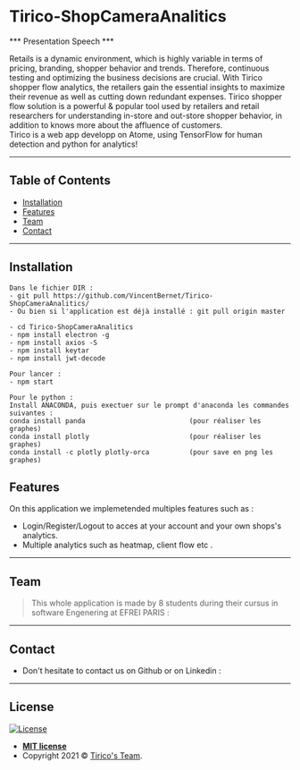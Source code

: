 # Tirico-ShopCameraAnalitics

*** Presentation Speech  ***

Retails is a dynamic environment, which is highly variable in terms of pricing, branding, shopper behavior and trends. Therefore, continuous testing and optimizing the business decisions are crucial. With Tirico shopper flow analytics, the retailers gain the essential insights to maximize their revenue as well as cutting down redundant expenses. Tirico shopper flow solution is a powerful & popular tool used by retailers and retail researchers for understanding in-store and out-store shopper behavior, in addition to knows more about the affluence of customers. <br/> Tirico is a web app developp on Atome, using TensorFlow for human detection and python for analytics!


---

## Table of Contents 

- [Installation](#installation)
- [Features](#features)
- [Team](#team)
- [Contact](#Contact)

---

## Installation
 ```
 Dans le fichier DIR : 
 - git pull https://github.com/VincentBernet/Tirico-ShopCameraAnalitics/
 - Ou bien si l'application est déjà installé : git pull origin master
 
 - cd Tirico-ShopCameraAnalitics
 - npm install electron -g
 - npm install axios -S
 - npm install keytar
 - npm install jwt-decode

 Pour lancer :
 - npm start

Pour le python : 
Install ANACONDA, puis exectuer sur le prompt d'anaconda les commandes suivantes :
conda install panda                          (pour réaliser les graphes)
conda install plotly                         (pour réaliser les graphes)
conda install -c plotly plotly-orca          (pour save en png les graphes)
 ```
## Features
On this application we implemetended multiples features such as :
 - Login/Register/Logout to acces at your account and your own shops's analytics.
 - Multiple analytics such as heatmap, client flow etc .
 
---
## Team

> This whole application is made by 8 students during their cursus in software Engenering at EFREI PARIS :


---

## Contact
- Don't hesitate to contact us on Github or on Linkedin :




---

## License

[![License](http://img.shields.io/:license-mit-blue.svg?style=flat-square)](http://badges.mit-license.org)

- **[MIT license](http://opensource.org/licenses/mit-license.php)**
- Copyright 2021 © <a href="https://www.linkedin.com/in/vincent-bernet-028a64193/" target="_blank">Tirico's Team</a>.
